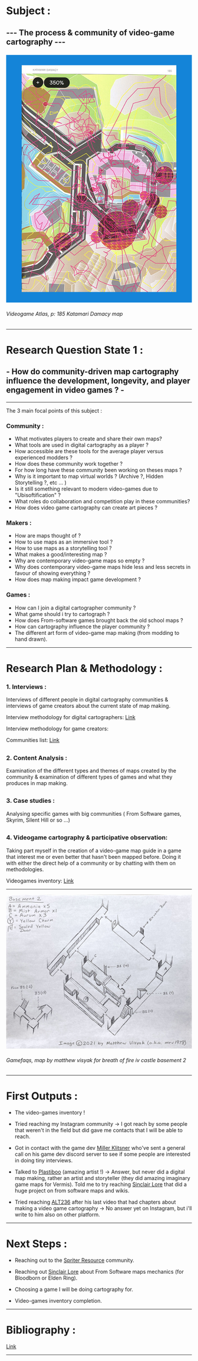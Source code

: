# Subject :

## --- The process & community of video-game cartography ---

###

![Videogame atlas katamari damacy](img/Videogame-atlas-p185-katamari-damacy.jpg)

###### Videogame Atlas, p: 185 Katamari Damacy map
###
---
# Research Question State 1 :

## - How do community-driven map cartography influence the development, longevity, and player engagement in video games ? -

####

---

The 3 main focal points of this subject : 

### Community :

- What motivates players to create and share their own maps?
- What tools are used in digital cartography as a player ?
- How accessible are these tools for the average player versus experienced modders ?
- How does these community work together ?
- For how long have these community been working on theses maps ?
- Why is it important to map virtual worlds ? (Archive ?, Hidden Storytelling ?, etc ... )
- Is it still something relevant to modern video-games due to "Ubisoftification" ?
- What roles do collaboration and competition play in these communities?
- How does video game cartography can create art pieces ?

### Makers :

- How are maps thought of ?
- How to use maps as an immersive tool ?
- How to use maps as a storytelling tool ?
- What makes a good/interesting map ?
- Why are contemporary video-game maps so empty ?
- Why does contemporary video-game maps hide less and less secrets in favour of showing everything ?
- How does map making impact game development ?

### Games :

- How can I join a digital cartographer community ?
- What game should i try to cartograph ?
- How does From-software games brought back the old school maps ?
- How can cartography influence the player community ?
- The different art form of video-game map making (from modding to hand drawn).

---
# Research Plan & Methodology :

####

### 1. Interviews : 
Interviews of different people in digital cartography communities & interviews of game creators about the current state of map making.

Interview methodology for digital cartographers: [Link](https://github.com/chap0ng/md-master-thesis/tree/main/METHOD/24.05.26-interview-comunity)

Interview methodology for game creators: 

Communities list: [Link](https://github.com/chap0ng/md-master-thesis/tree/main/DATA/24.05.16-communities-list)
##

### 2. Content Analysis : 
Examination of the different types and themes of maps created by the community & examination of different types of games and what they produces in map making.

##
### 3. Case studies :
Analysing specific games with big communities ( From Software games, Skyrim, Silent Hill or so ...)

##
### 4. Videogame cartography & participative observation: 
Taking part myself in the creation of a video-game map guide in a game that interest me or even better that hasn't been mapped before. Doing it with either the direct help of a community or by chatting with them on methodologies.

Videogames inventory: [Link](https://github.com/chap0ng/md-master-thesis/tree/main/DATA/24.05.15-videogames-inventory)

---

![breath of fire iv map](img/in-gamefaqs-by-matthew-visyak-for-breath-of-fire-iv-castle-basement-2.jpg)

###### Gamefaqs, map by matthew visyak for breath of fire iv castle basement 2

---
# First Outputs : 


- The video-games inventory !

- Tried reaching my Instagram community -> I got reach by some people that weren't in the field but did gave me contacts that I will be able to reach.

- Got in contact with the game dev [Miller Klitsner](https://millerklitsner.com/) who've sent a general call on his game dev discord server to see if some people are interested in doing tiny interviews.

- Talked to [Plastiboo](https://www.instagram.com/plastiboo/) (amazing artist !) -> Answer, but never did a digital map making, rather an artist and storyteller (they did amazing imaginary game maps for Vermis). Told me to try reaching [Sinclair Lore](https://www.youtube.com/@SinclairLore/featured) that did a huge project on from software maps and wikis.

- Tried reaching [ALT236](https://www.youtube.com/@ALT236) after his last video that had chapters about making a video game cartography -> No answer yet on Instagram, but i'll write to him also on other platform.

---
# Next Steps :

- Reaching out to the [Spriter Resource](https://www.spriters-resource.com/) community.

- Reaching out [Sinclair Lore](https://www.youtube.com/@SinclairLore/featured) about From Software maps mechanics (for Bloodborn or Elden Ring).

- Choosing a game I will be doing cartography for.

- Video-games inventory completion.

---
# Bibliography :

[Link](https://github.com/chap0ng/md-master-thesis/tree/main/DATA/24.05.16-bibliography)

--- 
